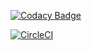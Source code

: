 [![Codacy Badge](https://api.codacy.com/project/badge/Grade/d07dd81bddb140bba2c12b227e10badc)](https://www.codacy.com/app/gaurav714/ibm-w2-buzzup-server?utm_source=github.com&amp;utm_medium=referral&amp;utm_content=gaurav714/ibm-w2-buzzup-server&amp;utm_campaign=Badge_Grade)

[![CircleCI](https://circleci.com/gh/rutujaBacchuwar/ibm-w2-buzzup-server.svg?style=svg)](https://circleci.com/gh/rutujaBacchuwar/ibm-w2-buzzup-server)
